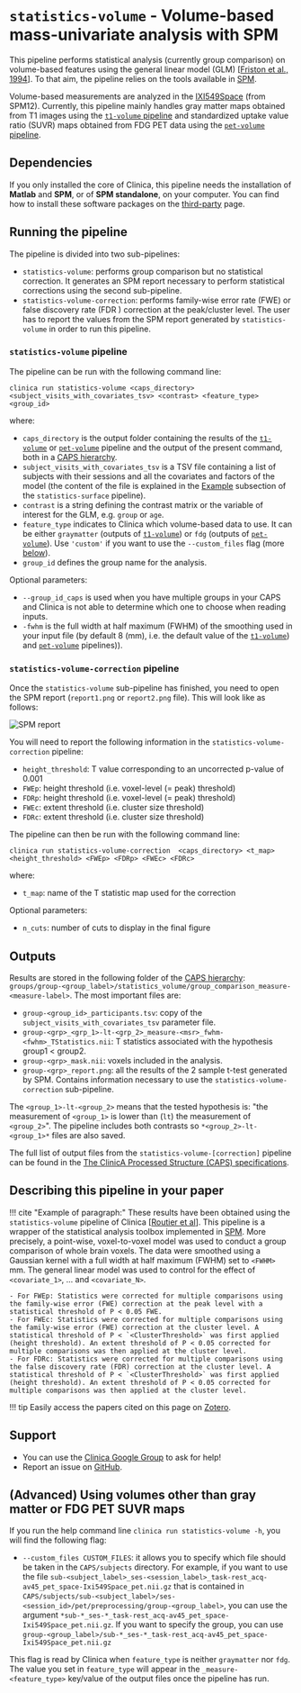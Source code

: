 # `statistics-volume` - Volume-based mass-univariate analysis with SPM

This pipeline performs statistical analysis (currently group comparison) on volume-based features using the general linear model (GLM) [[Friston et al., 1994](https://doi.org/10.1002/hbm.460020402)]. To that aim, the pipeline relies on the tools available in [SPM](http://www.fil.ion.ucl.ac.uk/spm/).

Volume-based measurements are analyzed in the [IXI549Space](https://bids-specification.readthedocs.io/en/stable/99-appendices/08-coordinate-systems.html#standard-template-identifiers) (from SPM12). Currently, this pipeline mainly handles gray matter maps obtained from T1 images using the [`t1-volume` pipeline](../T1_Volume) and standardized uptake value ratio (SUVR) maps obtained from FDG PET data using the [`pet-volume` pipeline](../PET_Volume).

## Dependencies
<!--If you installed the docker image of Clinica, nothing is required.-->

If you only installed the core of Clinica, this pipeline needs the installation of **Matlab** and **SPM**, or of **SPM standalone**, on your computer. You can find how to install these software packages on the [third-party](../../Third-party) page.

## Running the pipeline
The pipeline is divided into two sub-pipelines:

- `statistics-volume`: performs group comparison but no statistical correction. It generates an SPM report necessary to perform statistical corrections using the second sub-pipeline.
- `statistics-volume-correction`: performs family-wise error rate (FWE) or false discovery rate (FDR ) correction at the peak/cluster level. The user has to report the values from the SPM report generated by `statistics-volume` in order to run this pipeline.

### `statistics-volume` pipeline
The pipeline can be run with the following command line:
```Text
clinica run statistics-volume <caps_directory> <subject_visits_with_covariates_tsv> <contrast> <feature_type> <group_id>
```
where:

  - `caps_directory` is the output folder containing  the results of the [`t1-volume`](../T1_Volume) or [`pet-volume`](../PET_Volume) pipeline and the output of the present command, both in a [CAPS hierarchy](../../CAPS/Introduction).
  - `subject_visits_with_covariates_tsv` is a TSV file containing a list of subjects with their sessions and all the covariates and factors of the model (the content of the file is explained in the [Example](../Stats_Surface/#comparison-analysis) subsection of the `statistics-surface` pipeline).
  - `contrast` is a string defining the contrast matrix or the variable of interest for the GLM, e.g. `group` or `age`.
  - `feature_type` indicates to Clinica which volume-based data to use. It can be either `graymatter` (outputs of [`t1-volume`](../T1_Volume)) or `fdg` (outputs of [`pet-volume`](../PET_Volume)). Use `'custom'` if you want to use the `--custom_files` flag (more [below](#advanced-specifying-what-volume-data-to-use)).
  - `group_id` defines the group name for the analysis.

Optional parameters:

  - `--group_id_caps` is used when you have multiple groups in your CAPS and Clinica is not able to determine which one to choose when reading inputs.
  - `-fwhm` is the full width at half maximum (FWHM) of the smoothing used in your input file (by default 8 (mm), i.e. the default value of the [`t1-volume`](../T1_Volume)) and [`pet-volume`](../PET_Volume) pipelines)).

### `statistics-volume-correction` pipeline
Once the `statistics-volume` sub-pipeline has finished, you need to open the SPM report (`report1.png` or `report2.png` file). This will look like as follows:

![SPM report](https://user-images.githubusercontent.com/49677712/75558316-f0f23280-5a41-11ea-9489-be40ee66ec16.png)

You will need to report the following information in the `statistics-volume-correction` pipeline:

  - `height_threshold`: T value corresponding to an uncorrected p-value of 0.001
  - `FWEp`: height threshold (i.e. voxel-level (= peak) threshold)
  - `FDRp`: height threshold (i.e. voxel-level (= peak) threshold)
  - `FWEc`: extent threshold (i.e. cluster size threshold)
  - `FDRc`: extent threshold (i.e. cluster size threshold)

The pipeline can then be run with the following command line:

```Text
clinica run statistics-volume-correction  <caps_directory> <t_map> <height_threshold> <FWEp> <FDRp> <FWEc> <FDRc>
```
where:

  - `t_map`: name of the T statistic map used for the correction

Optional parameters:

  - `n_cuts`: number of cuts to display in the final figure


## Outputs

Results are stored in the following folder of the [CAPS hierarchy](../../CAPS/Specifications/#statistics-volume-volume-based-mass-univariate-analysis-with-spm): `groups/group-<group_label>/statistics_volume/group_comparison_measure-<measure-label>`. The most important files are:

  - `group-<group_id>_participants.tsv`: copy of the `subject_visits_with_covariates_tsv` parameter file.
  - `group-<grp>_<grp_1>-lt-<grp_2>_measure-<msr>_fwhm-<fwhm>_TStatistics.nii`: T statistics associated with the hypothesis group1 < group2.
  - `group-<grp>_mask.nii`: voxels included in the analysis.
  - `group-<grp>_report.png`: all the results of the 2 sample t-test generated by SPM. Contains information necessary to use the `statistics-volume-correction` sub-pipeline.

The `<group_1>-lt-<group_2>` means that the tested hypothesis is: "the measurement of `<group_1>` is lower than (`lt`) the measurement of `<group_2>`". The pipeline includes both contrasts so `*<group_2>-lt-<group_1>*` files are also saved.


The full list of output files from the `statistics-volume-[correction]` pipeline can be found in the
[The ClinicA Processed Structure (CAPS) specifications](../../CAPS/Specifications/#statistics-volume-volume-based-mass-univariate-analysis-with-spm).


## Describing this pipeline in your paper
!!! cite "Example of paragraph:"
    These results have been obtained using the `statistics-volume` pipeline of Clinica [[Routier et al](https://hal.inria.fr/hal-02308126/)]. This pipeline is a wrapper of the statistical analysis toolbox implemented in [SPM](http://www.fil.ion.ucl.ac.uk/spm/). More precisely, a point-wise, voxel-to-voxel model was used to conduct a group comparison of whole brain voxels. The data were smoothed using a Gaussian kernel with a full width at half maximum (FWHM) set to `<FWHM>` mm. The general linear model was used to control for the effect of `<covariate_1>`, ... and  `<covariate_N>`.

    - For FWEp: Statistics were corrected for multiple comparisons using the family-wise error (FWE) correction at the peak level with a statistical threshold of P < 0.05 FWE.
    - For FWEc: Statistics were corrected for multiple comparisons using the family-wise error (FWE) correction at the cluster level. A statistical threshold of P < `<ClusterThreshold>` was first applied (height threshold). An extent threshold of P < 0.05 corrected for multiple comparisons was then applied at the cluster level.
    - For FDRc: Statistics were corrected for multiple comparisons using the false discovery rate (FDR) correction at the cluster level. A statistical threshold of P < `<ClusterThreshold>` was first applied (height threshold). An extent threshold of P < 0.05 corrected for multiple comparisons was then applied at the cluster level.

!!! tip
    Easily access the papers cited on this page on [Zotero](https://www.zotero.org/groups/2240070/clinica_aramislab/collections/ACBHQWPB).

## Support
-   You can use the [Clinica Google Group](https://groups.google.com/forum/#!forum/clinica-user) to ask for help!
-   Report an issue on [GitHub](https://github.com/aramis-lab/clinica/issues).


## (Advanced) Using volumes other than gray matter or FDG PET SUVR maps

If you run the help command line `clinica run statistics-volume -h`, you will find the following flag:

 - `--custom_files CUSTOM_FILES`: it allows you to specify which file should be taken in the `CAPS/subjects` directory. For example, if you want to use the file `sub-<subject_label>_ses-<session_label>_task-rest_acq-av45_pet_space-Ixi549Space_pet.nii.gz` that is contained in `CAPS/subjects/sub-<subject_label>/ses-<session_id>/pet/preprocessing/group-<group_label>`, you can use the argument `*sub-*_ses-*_task-rest_acq-av45_pet_space-Ixi549Space_pet.nii.gz`. If you want to specify the group, you can use `group-<group_label>/sub-*_ses-*_task-rest_acq-av45_pet_space-Ixi549Space_pet.nii.gz`


This flag is read by Clinica when `feature_type` is neither `graymatter` nor `fdg`. The value you set in `feature_type` will appear in the `_measure-<feature_type>` key/value of the output files once the pipeline has run.
